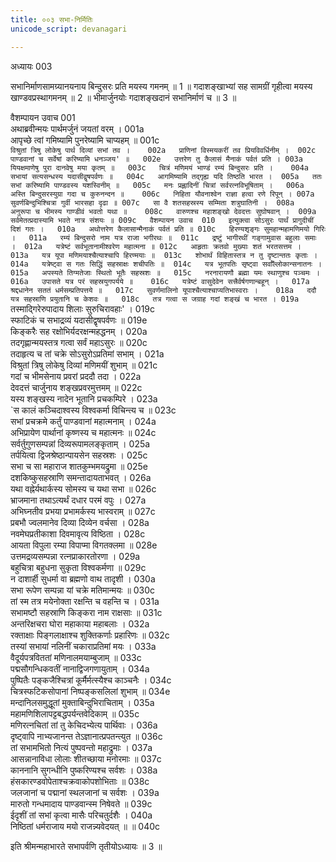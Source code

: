```yaml
---
title: ००३ सभा-निर्मितिः
unicode_script: devanagari

---
```

अध्यायः 003

सभानिर्माणसामग्र्यानयनाय बिन्दुसरः प्रति मयस्य गमनम् ॥ 1 ॥ गदाशङ्खाभ्यां सह सामग्रीं गृहीत्वा मयस्य खाण्डवप्रस्थागमनम् ॥ 2 ॥ भीमार्जुनयोः गदाशङ्खदानं सभानिर्माणं च ॥ 3 ॥

वैशम्पायन उवाच 	001  
अथाब्रवीन्मयः पार्थमर्जुनं जयतां वरम् ।	001a  
आपृच्छे त्वां गमिष्यामि पुनरेष्यामि चाप्यहम् ॥	001c  
`विश्रुतां त्रिषु लोकेषु पार्थ दिव्यां सभां तव ।	002a  
प्राणिनां विस्मयकरीं तव प्रियविवर्धिनीम् ।	002c  
पाण्डवानां च सर्वेषां करिष्यामि धनञ्जय' ॥	002e  
उत्तरेण तु कैलासं मैनाकं पर्वतं प्रति ।	003a  
यियक्षमाणेषु पुरा दानवेषु मया कृतम् ॥	003c  
चित्रं मणिमयं भाण्डं रम्यं बिन्दुसरः प्रति ।	004a  
सभायां सत्यसन्धस्य यदासीद्वृषपर्वणः ॥	004c  
आगमिष्यामि तद्गृह्य यदि तिष्ठति भारत ।	005a  
ततः सभां करिष्यामि पाण्डवस्य यशस्विनीम् ॥	005c  
मनः प्रह्लादिनीं चित्रां सर्वरत्नविभूषिताम् ।	006a  
अस्ति बिन्दुसरस्युग्रा गदा च कुरुनन्दन ॥	006c  
निहिता यौवनाश्वेन राज्ञा हत्वा रणे रिपून् ।	007a  
सुवर्णबिन्दुभिश्चित्रा गुर्वी भारसहा दृढा ॥	007c  
सा वै शतसहस्रस्य सम्मिता शत्रुघातिनी ।	008a  
अनुरूपा च भीमस्य गाण्डीवं भवतो यथा ॥	008c  
वारुणश्च महाशङ्खो देवदत्तः सुघोषवान् ।	009a  
सर्वमेतत्प्रदास्यामि भवते नात्र संशयः ॥	009c  
वैशम्पायन उवाच 	010  
इत्युक्त्वा सोऽसुरः पार्थं प्रागुदीचीं दिशं गतः ।	010a  
अथोत्तरेण कैलासान्मैनाकं पर्वतं प्रति ॥	010c  
हिरण्यशृङ्गः सुमहान्महामणिमयो गिरिः ।	011a  
रम्यं बिन्दुसरो नाम यत्र राजा भगीरथः ॥	011c  
द्रष्टुं भागीरथीं गङ्गामुवास बहुलाः समाः ।	012a  
यत्रेष्टं सर्वभूतानामीश्वरेण महात्मना ॥	012c  
आहृताः क्रतवो मुख्याः शतं भरतसत्तम ।	013a  
यत्र यूपा मणिमयाश्चैत्याश्चापि हिरण्मयाः ॥	013c  
शोभार्थं विहितास्तत्र न तु दृष्टान्ततः कृताः ।	014a  
यत्रेष्ट्वा स गतः सिद्धिं सहस्राक्षः शचीपतिः ॥	014c  
यत्र भूतपतिः सृष्ट्वा सर्वाँल्लोकान्सनातनः ।	015a  
अपस्यते तिग्मतेजाः स्थितो भूतैः सहस्रशः ॥	015c  
नरनारायणौ ब्रह्मा यमः स्थाणुश्च पञ्चमः ।	016a  
उपासते यत्र परं सहस्रयुगपर्यये ॥	016c  
यत्रेष्टं वासुदेवेन सत्त्रैर्वर्षगणान्बहून् ।	017a  
श्रद्दधानेन सततं धर्मसम्प्रतिपत्तये ॥	017c  
सुवर्णमालिनो यूपाश्चैत्याश्चाप्यतिभास्वराः ।	018a  
ददौ यत्र सहस्राणि प्रयुतानि च केशवः ॥	018c  
तत्र गत्वा स जग्राह गदां शङ्खं च भारत ।	019a  
`तस्माद्गिरेरुपादाय शिलाः सुरुचिरावहाः' ।	019c  
स्फाटिकं च सभाद्रव्यं यदासीद्वृषपर्वणः ॥	019e  
किङ्करैः सह रक्षोभिर्यदरक्षन्महद्धनम् ।	020a  
तदगृह्णान्मयस्तत्र गत्वा सर्वं महाऽसुरः ॥	020c  
तदाहृत्य च तां चक्रे सोऽसुरोऽप्रतिमां सभाम् ।	021a  
विश्रुतां त्रिषु लोकेषु दिव्यां मणिमयीं शुभाम् ॥	021c  
गदां च भीमसेनाय प्रवरां प्रददौ तदा ।	022a  
देवदत्तं चार्जुनाय शङ्खप्रवरमुत्तमम् ॥	022c  
यस्य शङ्खस्य नादेन भूतानि प्रचकम्पिरे ।	023a  
`स कालं कञ्चिदाश्वस्य विश्वकर्मा विचिन्त्य च ॥	023c  
सभां प्रचक्रमे कर्तुं पाण्डवानां महात्मनाम् ।	024a  
अभिप्रायेण पार्थानां कृष्णस्य च महात्मनः ॥	024c  
सर्वर्तुगुणसम्पन्नां दिव्यरूपामलङ्कृताम् ।	025a  
तर्पयित्वा द्विजश्रेष्ठान्पायसेन सहस्रशः ।	025c  
सभा च सा महाराज शातकुम्भमयद्रुमा ॥	025e  
दशकिष्कुसहस्राणि समन्तादायताभवत् ।	026a  
यथा वह्नेर्यथार्कस्य सोमस्य च यथा सभा ॥	026c  
भ्राजमाना तथाऽत्यर्थं दधार परमं वपुः ।	027a  
अभिघ्नतीव प्रभया प्रभामर्कस्य भास्वराम् ॥	027c  
प्रबभौ ज्वलमानेव दिव्या दिव्येन वर्चसा ।	028a  
नवमेघप्रतीकाशा दिवमावृत्य विष्ठिता ।	028c  
आयता विपुला रम्या विपाप्मा विगतक्लमा ॥	028e  
उत्तमद्रव्यसम्पन्ना रत्नप्राकारतोरणा ।	029a  
बहुचित्रा बहुधना सुकृता विश्वकर्मणा ॥	029c  
न दाशार्ही सुधर्मा वा ब्रह्मणो वाथ तादृशी ।	030a  
सभा रूपेण सम्पन्ना यां चक्रे मतिमान्मयः ॥	030c  
तां स्म तत्र मयेनोक्ता रक्षन्ति च वहन्ति च ।	031a  
सभामष्टौ सहस्राणि किङ्करा नाम राक्षसाः ॥	031c  
अन्तरिक्षचरा घोरा महाकाया महाबलाः ।	032a  
रक्ताक्षाः पिङ्गलाक्षाश्च शुक्तिकर्णाः प्रहारिणः ॥	032c  
तस्यां सभायां नलिनीं चकाराप्रतिमां मयः ।	033a  
वैदूर्यपत्रविततां मणिनालमयाम्बुजाम् ॥	033c  
पद्मसौगन्धिकवतीं नानाद्विजगणायुताम् ।	034a  
पुष्पितैः पङ्कजैश्चित्रां कूर्मैर्मत्स्यैश्च काञ्चनैः ।	034c  
चित्रस्फटिकसोपानां निष्पङ्कसलिलां शुभाम् ॥	034e  
मन्दानिलसमुद्धूतां मुक्ताबिन्दुभिराचिताम् ।	035a  
महामणिशिलापट्टबद्धपर्यन्तवेदिकाम् ॥	035c  
मणिरत्नचितां तां तु केचिदभ्येत्य पार्थिवाः ।	036a  
दृष्ट्वापि नाभ्यजानन्त तेऽज्ञानात्प्रपतन्त्युत ॥	036c  
तां सभामभितो नित्यं पुष्पवन्तो महाद्रुमाः ।	037a  
आसन्नानाविधा लोलाः शीतच्छाया मनोरमाः ॥	037c  
काननानि सुगन्धीनि पुष्करिण्यश्च सर्वशः ।	038a  
हंसकारण्डवोपेताश्चक्रवाकोपशोभिताः ॥	038c  
जलजानां च पद्मानां स्थलजानां च सर्वशः ।	039a  
मारुतो गन्धमादाय पाण्डवान्स्म निषेवते ॥	039c  
ईदृशीं तां सभां कृत्वा मासैः परिचतुर्दशैः ।	040a  
निष्ठितां धर्मराजाय मयो राजन्न्यवेदयत् ॥ ॥	040c  

इति श्रीमन्महाभारते सभापर्वणि तृतीयोऽध्यायः ॥ 3 ॥
